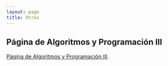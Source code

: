 ```yaml
---
layout: page
title: Otros
---
```


## Página de Algoritmos y Programación III

[Página de Algoritmos y Programación III](https://algoritmos-iii.github.io/).